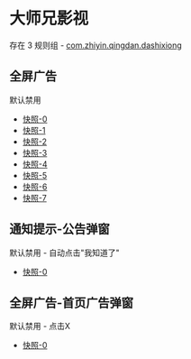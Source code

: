 # 大师兄影视

存在 3 规则组 - [com.zhiyin.qingdan.dashixiong](/src/apps/com.zhiyin.qingdan.dashixiong.ts)

## 全屏广告

默认禁用

- [快照-0](https://i.gkd.li/i/12843281)
- [快照-1](https://i.gkd.li/i/13521143)
- [快照-2](https://i.gkd.li/i/13521140)
- [快照-3](https://i.gkd.li/i/12843282)
- [快照-4](https://i.gkd.li/i/12843345)
- [快照-5](https://i.gkd.li/i/12843333)
- [快照-6](https://i.gkd.li/i/13400656)
- [快照-7](https://i.gkd.li/i/12843323)

## 通知提示-公告弹窗

默认禁用 - 自动点击"我知道了"

- [快照-0](https://i.gkd.li/i/12843280)

## 全屏广告-首页广告弹窗

默认禁用 - 点击X

- [快照-0](https://i.gkd.li/i/13887500)
